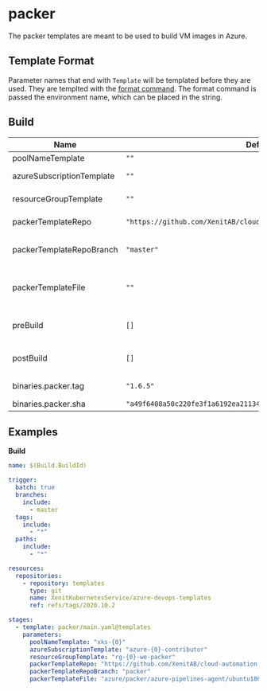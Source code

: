 # packer
The packer templates are meant to be used to build VM images in Azure.

## Template Format
Parameter names that end with  `Template` will be templated before they are used.  They are templted with the [format command](https://docs.microsoft.com/en-us/azure/devops/pipelines/process/templates?view=azure-devops#format).
The format command is passed the environment name, which can be placed in the string.

## Build
| Name | Default | Description |
| --- | --- | --- |
| poolNameTemplate | `""` | Pool name template. |
| azureSubscriptionTemplate | `""` | Azure subscription name template. |
| resourceGroupTemplate | `""` | Azure resource group name template. |
| packerTemplateRepo | `"https://github.com/XenitAB/cloud-automation.git"` | GIT repository to use for packer template. |
| packerTemplateRepoBranch | `"master"` | GIT branch to use for packer template repository. |
| packerTemplateFile | `""` | Location (inside of packerTemplateRepo) of the packer template. |
| preBuild | `[]` | Steps to run  before Docker build, takes a list of steps. |
| postBuild | `[]` | Steps to run  after Docker build, takes a list of steps. |
| binaries.packer.tag | `"1.6.5"` | Packer binary version. |
| binaries.packer.sha | `"a49f6408a50c220fe3f1a6192ea21134e2e8f31092c507614cd27ad4f913234b"` | Packer binary sha. |

## Examples
**Build**
```yaml
name: $(Build.BuildId)

trigger:
  batch: true
  branches:
    include:
      - master
  tags:
    include:
      - "*"
  paths:
    include:
      - "*"

resources:
  repositories:
    - repository: templates
      type: git
      name: XenitKubernetesService/azure-devops-templates
      ref: refs/tags/2020.10.2

stages:
  - template: packer/main.yaml@templates
    parameters:
      poolNameTemplate: "xks-{0}"
      azureSubscriptionTemplate: "azure-{0}-contributor"
      resourceGroupTemplate: "rg-{0}-we-packer"
      packerTemplateRepo: "https://github.com/XenitAB/cloud-automation.git"
      packerTemplateRepoBranch: "packer"
      packerTemplateFile: "azure/packer/azure-pipelines-agent/ubuntu1804.json"
```
